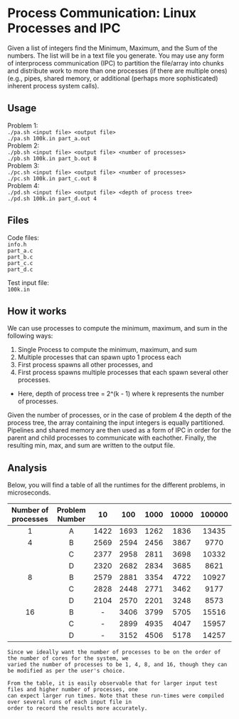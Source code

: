 # Process Communication: Linux Processes and IPC
Given a list of integers find the Minimum, Maximum, and the Sum of the numbers. The list will be in a text file you generate. You may use any form of interprocess communication (IPC) to partition the file/array into chunks and distribute work to more than one processes (if there are multiple ones) (e.g., pipes, shared memory, or additional (perhaps more sophisticated) inherent process system calls).

## Usage
Problem 1:  
`./pa.sh <input file> <output file>`  
`./pa.sh 100k.in part_a.out`  
Problem 2:  
`./pb.sh <input file> <output file> <number of processes>`  
`./pb.sh 100k.in part_b.out 8`  
Problem 3:  
`./pc.sh <input file> <output file> <number of processes>`  
`./pc.sh 100k.in part_c.out 8`  
Problem 4:  
`./pd.sh <input file> <output file> <depth of process tree>`  
`./pd.sh 100k.in part_d.out 4`

## Files
Code files:  
`info.h`  
`part_a.c`  
`part_b.c`  
`part_c.c`  
`part_d.c`  

Test input file:  
`100k.in`

## How it works
We can use processes to compute the minimum, maximum, and sum in the following ways:  
  1. Single Process to compute the minimum, maximum, and sum
  2. Multiple processes that can spawn upto 1 process each
  3. First process spawns all other processes, and
  4. First process spawns multiple processes that each spawn several other processes.  
   * Here, depth of process tree = 2^(k - 1) where k represents the number of processes.  
   
Given the number of processes, or in the case of problem 4 the depth of the process tree,
the array containing the input integers is equally partitioned. Pipelines and shared memory 
are then used as a form of IPC in order for the parent and child processes to communicate 
with eachother. Finally, the resulting min, max, and sum are written to the output file. 

## Analysis
Below, you will find a table of all the runtimes for the different problems, in microseconds.     

|Number of processes| Problem Number   | 10   | 100   | 1000   | 10000   | 100000  |    
| :-------------:   |:----------------:|:----:|:-----:|:------:|:-------:|:-------:|    
| 1                 |A                 |1422  |1693   |1262    |1836     |13435    |    
| 4                 |B                 |2569  |2594   |2456    |3867     |9770     |    
|                   |C                 |2377  |2958   |2811    |3698     |10332    |  
|                   |D                 |2320  |2682   |2834    |3685     |8621     |  
| 8                 |B                 |2579  |2881   |3354    |4722     |10927    |      
|                   |C                 |2828  |2448   |2771    |3462     |9177     |    
|                   |D                 |2104  |2570   |2201    |3248     |8573     |    
| 16                |B                 |-     |3406   |3799    |5705     |15516    |      
|                   |C                 |-     |2899   |4935    |4047     |15957    |    
|                   |D                 |-     |3152   |4506    |5178     |14257    |    

    Since we ideally want the number of processes to be on the order of the number of cores for the system, we 
    varied the number of processes to be 1, 4, 8, and 16, though they can be modified as per the user's choice.  
    
    From the table, it is easily observable that for larger input test files and higher number of processes, one
    can expect larger run times. Note that these run-times were compiled over several runs of each input file in 
    order to record the results more accurately. 
    
    
    





